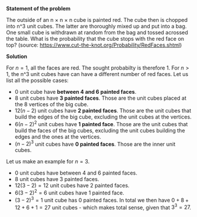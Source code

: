 **Statement of the problem**

The outside of an n $\times$ n $\times$ n cube is painted red. The cube then is chopped into n^3 unit cubes. The latter are thoroughly mixed up and put into a bag. One small cube is withdrawn at random from the bag and tossed acrossed the table. What is the probability that the cube stops with the red face on top? (source: https://www.cut-the-knot.org/Probability/RedFaces.shtml)

**Solution**

For $n=1$, all the faces are red. The sought probabilty is therefore 1.
For $n>1$, the n^3 unit cubes have can have a different number of red faces. Let us list all the possible cases:
* 0 unit cube have **between 4 and 6 painted faces**.
* 8 unit cubes have **3 painted faces**. Those are the unit cubes placed at the 8 vertices of the big cube.
* $12(n-2)$ unit cubes have **2 painted faces**. Those are the unit cubes that build the edges of the big cube, excluding the unit cubes at the vertices.
* $6(n-2)^2$ unit cubes have **1 painted face**. Those are the unit cubes that build the faces of the big cubes, excluding the unit cubes building the edges and the ones at the vertices.
* $(n-2)^3$ unit cubes have **0 painted faces**. Those are the inner unit cubes.

Let us make an example for $n=3$.
* 0 unit cubes have between 4 and 6 painted faces.
* 8 unit cubes have 3 painted faces.
* $12(3-2)=12$ unit cubes have 2 painted faces.
* $6(3-2)^2=6$ unit cubes have 1 painted face.
* $(3-2)^3=1$ unit cube has 0 painted faces.
In total we then have $0+8+12+6+1=27$ unit cubes - which makes total sense, given that $3^3=27$.
